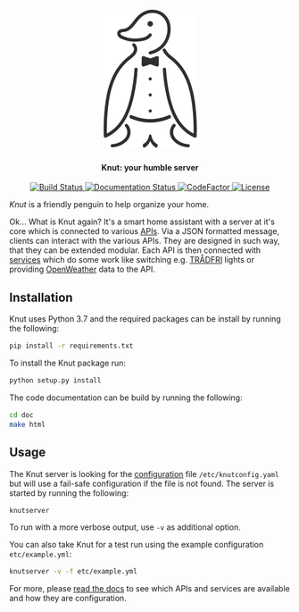 <h1 align="center">
  <br>
  <img src="knut.png" alt="Knut">
</h1>
<h4 align="center">Knut: your humble server</h4>
<p align="center">
  <a href="https://travis-ci.org/pearjo/knut-server">
    <img src="https://travis-ci.org/pearjo/knut-server.svg?branch=devel" alt="Build Status">
  </a>
  <a href="https://knut-server.readthedocs.io/en/latest/?badge=latest">
    <img src="https://readthedocs.org/projects/knut-server/badge/?version=latest" alt="Documentation Status">
  </a>
  <a href="https://www.codefactor.io/repository/github/pearjo/knut-server">
    <img src="https://www.codefactor.io/repository/github/pearjo/knut-server/badge" alt="CodeFactor">
  </a>
  <a href="https://github.com/pearjo/knut-server/blob/master/LICENSE">
    <img src="https://img.shields.io/badge/License-GPL%20v3-blue.svg" alt="License">
  </a>
</p>

*Knut* is a friendly penguin to help organize your home.

Ok... What is Knut again? It's a smart home assistant with a server at
it's core which is connected to various
[APIs](https://knut-server.readthedocs.io/en/latest/apis.html). Via a
JSON formatted message, clients can interact with the various
APIs. They are designed in such way, that they can be extended
modular. Each API is then connected with
[services](https://knut-server.readthedocs.io/en/latest/reference/services.html)
which do some work like switching
e.g. [TRÅDFRI](https://www.ikea.com/de/de/product-guides/tradfri-home-smart-beleuchtung-pub61503271)
lights or providing [OpenWeather](https://openweathermap.org/) data to
the API.

## Installation

Knut uses Python 3.7 and the required packages can be install by
running the following:

```bash
pip install -r requirements.txt
```

To install the Knut package run:

```bash
python setup.py install
```

The code documentation can be build by running the following:

```bash
cd doc
make html
```

## Usage

The Knut server is looking for the
[configuration](https://knut-server.readthedocs.io/en/latest/config.html)
file `/etc/knutconfig.yaml` but will use a fail-safe configuration if
the file is not found. The server is started by running the following:

```bash
knutserver
```

To run with a more verbose output, use `-v` as additional option.

You can also take Knut for a test run using the example configuration
`etc/example.yml`:

```bash
knutserver -v -f etc/example.yml
```

For more, please [read the docs](https://knut-server.readthedocs.io)
to see which APIs and services are available and how they are
configuration.
